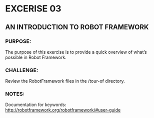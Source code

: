 # EXCERISE 03
## AN INTRODUCTION TO ROBOT FRAMEWORK
### PURPOSE:
The purpose of this exercise is to provide a quick overview of what’s possible in Robot Framework.

### CHALLENGE:
Review the RobotFramework files in the /tour-of directory.

### NOTES:
Documentation for keywords: http://robotframework.org/robotframework/#user-guide
